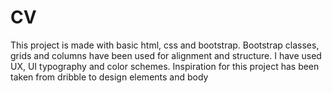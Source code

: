 # CV


This project is made with basic html, css and bootstrap.
Bootstrap classes, grids and columns have been used for alignment and structure.
I have used UX, UI typography and color schemes.
Inspiration for this project has been taken from dribble to design elements and body